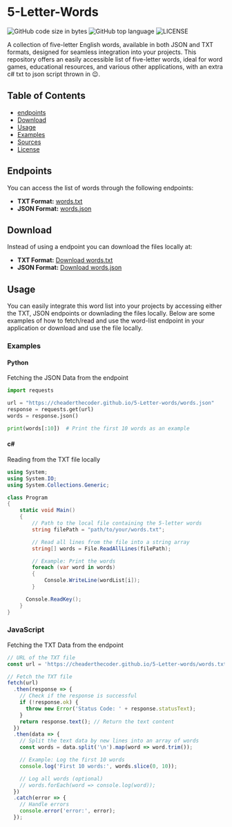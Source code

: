 # 5-Letter-Words
![GitHub code size in bytes](https://img.shields.io/github/languages/code-size/cheaderthecoder/tic-tac-toe)
![GitHub top language](https://img.shields.io/github/languages/top/cheaderthecoder/tic-tac-toe)
![LICENSE](https://img.shields.io/github/license/cheaderthecoder/tic-tac-toe)

A collection of five-letter English words, available in both JSON and TXT formats, designed for seamless integration into your projects. This repository offers an easily accessible list of five-letter words, ideal for word games, educational resources, and various other applications, with an extra c# txt to json script thrown in 😉.

## Table of Contents
- [endpoints](https://github.com/cheaderthecoder/5-Letter-words?tab=README.md#Endpoints)
- [Download](https://github.com/cheaderthecoder/5-Letter-words?tab=README.md#Download)
- [Usage](https://github.com/cheaderthecoder/5-Letter-words?tab=README.md#Usage)
- [Examples](https://github.com/cheaderthecoder/5-Letter-words?tab=README.md#Examples)
- [Sources](https://github.com/cheaderthecoder/5-Letter-words?tab=README.md#sources)
- [License](https://github.com/cheaderthecoder/5-Letter-words?tab=README.md#license)

## Endpoints
You can access the list of words through the following endpoints:

- **TXT Format:** [words.txt](https://cheaderthecoder.github.io/5-Letter-words/words.txt)
- **JSON Format:** [words.json](https://cheaderthecoder.github.io/5-Letter-words/words.json)

## Download
Instead of using a endpoint you can download the files locally at:
- **TXT Format:** [Download words.txt](https://github.com/cheaderthecoder/5-Letter-words/blob/main/words.txt)
- **JSON Format:** [Download words.json](https://github.com/cheaderthecoder/5-Letter-words/blob/main/words.txt)


## Usage
You can easily integrate this word list into your projects by accessing either the TXT, JSON endpoints or downlading the files locally. Below are some examples of how to fetch/read and use the word-list endpoint in your application or download and use the file locally.

### Examples

#### Python 
Fetching the JSON Data from the endpoint
```python
import requests

url = "https://cheaderthecoder.github.io/5-Letter-words/words.json"
response = requests.get(url)
words = response.json()

print(words[:10])  # Print the first 10 words as an example
```

#### c#
Reading from the TXT file locally
```c#
using System;
using System.IO;
using System.Collections.Generic;

class Program
{
    static void Main()
    {
        // Path to the local file containing the 5-letter words
        string filePath = "path/to/your/words.txt";

        // Read all lines from the file into a string array
        string[] words = File.ReadAllLines(filePath);

        // Example: Print the words
        foreach (var word in words)
        {
            Console.WriteLine(wordList[i]);
        }

      Console.ReadKey();
    }
}
```

### JavaScript
Fetching the TXT Data from the endpoint
```js
// URL of the TXT file
const url = 'https://cheaderthecoder.github.io/5-Letter-words/words.txt';

// Fetch the TXT file
fetch(url)
  .then(response => {
    // Check if the response is successful
    if (!response.ok) {
      throw new Error('Status Code: ' + response.statusText);
    }
    return response.text(); // Return the text content
  })
  .then(data => {
    // Split the text data by new lines into an array of words
    const words = data.split('\n').map(word => word.trim());

    // Example: Log the first 10 words
    console.log('First 10 words:', words.slice(0, 10));

    // Log all words (optional)
    // words.forEach(word => console.log(word));
  })
  .catch(error => {
    // Handle errors
    console.error('error:', error);
  });
```

